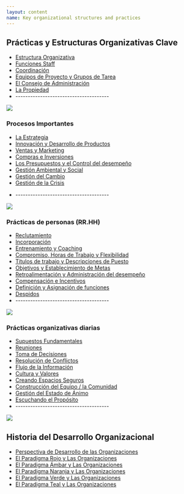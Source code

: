 ```yaml
---
layout: content
name: Key organizational structures and practices
---
```

## Prácticas y Estructuras Organizativas Clave

* [Estructura Organizativa](../theory/organizational-structure/)
* [Funciones Staff](../theory/staff-functions/)
* [Coordinación](../theory/coordination/)
* [Equipos de Proyecto y Grupos de Tarea](../theory/project-teams-and-task-forces/)
* [El Consejo de Administración](../theory/board/)
* [La Propiedad](../theory/ownership/)
* \--------------------------------------

![](/media/key-business-processes.jpg)

### Procesos Importantes

* [La Estrategia](../theory/strategy/)
* [Innovación y Desarrollo de Productos](../theory/innovation-and-product-development/)
* [Ventas y Marketing](../theory/sales-marketing/)
* [Compras e Inversiones](../theory/purchasing-and-investments/)
* [Los Presupuestos y el Control del desempeño](../theory/budgeting-and-controlling/)
* [Gestión Ambiental y Social](../theory/environmental-and-social-management/)
* [Gestión del Cambio](../theory/change-management/)
* [Gestión de la Crisis](../theory/crisis-management/)

<!--EndFragment-->

* \--------------------------------------

![](/media/people-practices.jpg)

### Prácticas de personas (RR.HH)

* [Reclutamiento](../theory/recruitment/)
* [Incorporación](../theory/onboarding/)
* [Entrenamiento y Coaching](../theory/training-and-coaching/)
* [Compromiso, Horas de Trabajo y Flexibilidad](../theory/commitment-working-hours-and-flexibility/)
* [Títulos de trabajo y Descripciones de Puesto](../theory/job-titles-and-job-descriptions/)
* [Objetivos y Establecimiento de Metas](../theory/objectives-and-target-setting/)
* [Retroalimentación y Administración del desempeño](../theory/feedback-and-performance-management/)
* [Compensación e Incentivos](../theory/compensation-and-incentives/)
* [Definición y Asignación de funciones](../theory/role-definition-and-allocation/)
* [Despidos](../theory/dismissal/)
* \--------------------------------------

![](/media/daily-organizational-practices.jpg)

### Prácticas organizativas diarias

* [Supuestos Fundamentales](../theory/fundamental-assumptions/)
* [Reuniones](../theory/meetings/)
* [Toma de Decisiones](../theory/decision-making/)
* [Resolución de Conflictos](../theory/conflict-resolution/)
* [Flujo de la Información](../theory/information-flow/)
* [Cultura y Valores](../theory/culture-and-values/)
* [Creando Espacios Seguros](../theory/safe-space/)
* [Construcción del Equipo / la Comunidad](../theory/team-and-community-building/)
* [Gestión del Estado de Ánimo](../theory/mood-management/)
* [Escuchando el Propósito](../theory/listening-to-purpose/)
* \--------------------------------------

![](/media/1_018-small.png)

## Historia del Desarrollo Organizacional

* [Perspectiva de Desarrollo de las Organizaciones](../theory/developmental-perspective-on-organizations/)
* [El Paradigma Rojo y Las Organizaciones](../theory/red-organizations/)[](../theory/red-organizations/)
* [El Paradigma Ámbar y Las Organizaciones](../theory/amber-paradigm-and-organizations/)
* [El Paradigma Naranja y Las Organizaciones](../theory/orange-paradigm-and-organizations/)
* [El Paradigma Verde y Las Organizaciones](../theory/green-paradigm-and-organizations/)
* [El Paradigma Teal y Las Organizaciones](../theory/teal-paradigm-and-organizations/)